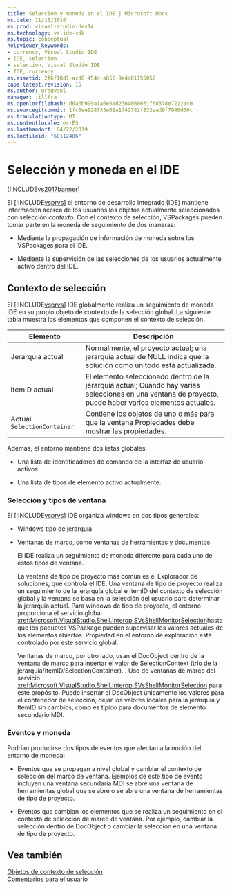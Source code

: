 ```yaml
---
title: Selección y moneda en el IDE | Microsoft Docs
ms.date: 11/15/2016
ms.prod: visual-studio-dev14
ms.technology: vs-ide-sdk
ms.topic: conceptual
helpviewer_keywords:
- currency, Visual Studio IDE
- IDE, selection
- selection, Visual Studio IDE
- IDE, currency
ms.assetid: 2f6f18d1-acd8-454d-a856-9a4d81155052
caps.latest.revision: 15
ms.author: gregvanl
manager: jillfra
ms.openlocfilehash: d0a0b999a1a6e6ed2364060031f68378e7222ec0
ms.sourcegitcommit: 1fc6ee928733e61a1f42782f832ead9f7946d00c
ms.translationtype: MT
ms.contentlocale: es-ES
ms.lasthandoff: 04/22/2019
ms.locfileid: "60112486"
---
```

# <a name="selection-and-currency-in-the-ide"></a>Selección y moneda en el IDE
[!INCLUDE[vs2017banner](../../includes/vs2017banner.md)]

El [!INCLUDE[vsprvs](../../includes/vsprvs-md.md)] el entorno de desarrollo integrado (IDE) mantiene información acerca de los usuarios los objetos actualmente seleccionados con selección *contexto*. Con el contexto de selección, VSPackages pueden tomar parte en la moneda de seguimiento de dos maneras:  
  
- Mediante la propagación de información de moneda sobre los VSPackages para el IDE.  
  
- Mediante la supervisión de las selecciones de los usuarios actualmente activo dentro del IDE.  
  
## <a name="selection-context"></a>Contexto de selección  
 El [!INCLUDE[vsprvs](../../includes/vsprvs-md.md)] IDE globalmente realiza un seguimiento de moneda IDE en su propio objeto de contexto de la selección global. La siguiente tabla muestra los elementos que componen el contexto de selección.  
  
|Elemento|Descripción|  
|-------------|-----------------|  
|Jerarquía actual|Normalmente, el proyecto actual; una jerarquía actual de NULL indica que la solución como un todo está actualizada.|  
|ItemID actual|El elemento seleccionado dentro de la jerarquía actual; Cuando hay varias selecciones en una ventana de proyecto, puede haber varios elementos actuales.|  
|Actual `SelectionContainer`|Contiene los objetos de uno o más para que la ventana Propiedades debe mostrar las propiedades.|  
  
 Además, el entorno mantiene dos listas globales:  
  
- Una lista de identificadores de comando de la interfaz de usuario activos  
  
- Una lista de tipos de elemento activo actualmente.  
  
### <a name="window-types-and-selection"></a>Selección y tipos de ventana  
 El [!INCLUDE[vsprvs](../../includes/vsprvs-md.md)] IDE organiza windows en dos tipos generales:  
  
- Windows tipo de jerarquía  
  
- Ventanas de marco, como ventanas de herramientas y documentos  
  
  El IDE realiza un seguimiento de moneda diferente para cada uno de estos tipos de ventana.  
  
  La ventana de tipo de proyecto más común es el Explorador de soluciones, que controla el IDE. Una ventana de tipo de proyecto realiza un seguimiento de la jerarquía global e ItemID del contexto de selección global y la ventana se basa en la selección del usuario para determinar la jerarquía actual. Para windows de tipo de proyecto, el entorno proporciona el servicio global <xref:Microsoft.VisualStudio.Shell.Interop.SVsShellMonitorSelection>hasta que los paquetes VSPackage pueden supervisar los valores actuales de los elementos abiertos. Propiedad en el entorno de exploración está controlado por este servicio global.  
  
  Ventanas de marco, por otro lado, usan el DocObject dentro de la ventana de marco para insertar el valor de SelectionContext (trío de la jerarquía/ItemID/SelectionContainer). . Uso de ventanas de marco del servicio <xref:Microsoft.VisualStudio.Shell.Interop.SVsShellMonitorSelection> para este propósito. Puede insertar el DocObject únicamente los valores para el contenedor de selección, dejar los valores locales para la jerarquía y ItemID sin cambios, como es típico para documentos de elemento secundario MDI.  
  
### <a name="events-and-currency"></a>Eventos y moneda  
 Podrían producirse dos tipos de eventos que afectan a la noción del entorno de moneda:  
  
- Eventos que se propagan a nivel global y cambiar el contexto de selección del marco de ventana. Ejemplos de este tipo de evento incluyen una ventana secundaria MDI se abre una ventana de herramientas global que se abre o se abre una ventana de herramientas de tipo de proyecto.  
  
- Eventos que cambian los elementos que se realiza un seguimiento en el contexto de selección de marco de ventana. Por ejemplo, cambiar la selección dentro de DocObject o cambiar la selección en una ventana de tipo de proyecto.  
  
## <a name="see-also"></a>Vea también  
 [Objetos de contexto de selección](../../extensibility/internals/selection-context-objects.md)   
 [Comentarios para el usuario](../../extensibility/internals/feedback-to-the-user.md)
